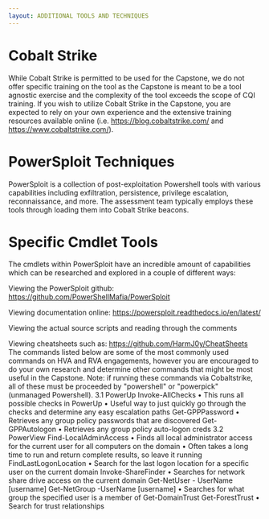 ```yaml
---
layout: ADDITIONAL TOOLS AND TECHNIQUES
---
```



# Cobalt Strike
While Cobalt Strike is permitted to be used for the Capstone, we do not offer specific training on the tool as the Capstone is meant to be a tool agnostic exercise and the complexity of the tool exceeds the scope of CQI training. If you wish to utilize Cobalt Strike in the Capstone, you are expected to rely on your own experience and the extensive training resources available online (i.e. https://blog.cobaltstrike.com/ and https://www.cobaltstrike.com/).

# PowerSploit Techniques
PowerSploit is a collection of post-exploitation Powershell tools with various capabilities including exfiltration, persistence, privilege escalation, reconnaissance, and more. The assessment team typically employs these tools through loading them into Cobalt Strike beacons.

# Specific Cmdlet Tools
The cmdlets within PowerSploit have an incredible amount of capabilities which can be researched and explored in a couple of different ways:

 Viewing the PowerSploit github: https://github.com/PowerShellMafia/PowerSploit

 Viewing documentation online: https://powersploit.readthedocs.io/en/latest/

 Viewing the actual source scripts and reading through the comments

 Viewing cheatsheets such as: https://github.com/HarmJ0y/CheatSheets
The commands listed below are some of the most commonly used commands on HVA and RVA engagements, however you are encouraged to do your own research and determine other commands that might be most useful in the Capstone.
Note: if running these commands via Cobaltstrike, all of these must be proceeded by "powershell" or "powerpick" (unmanaged Powershell).
3.1 PowerUp
Invoke-AllChecks
• This runs all possible checks in PowerUp
• Useful way to just quickly go through the checks and determine any easy escalation paths
Get-GPPPassword
• Retrieves any group policy passwords that are discovered
Get-GPPAutologon
• Retrieves any group policy auto-logon creds
3.2 PowerView
Find-LocalAdminAccess
• Finds all local administrator access for the current user for all computers on the domain
• Often takes a long time to run and return complete results, so leave it running
FindLastLogonLocation
• Search for the last logon location for a specific user on the current domain
Invoke-ShareFinder
• Searches for network share drive access on the current domain
Get-NetUser - UserName [username]
Get-NetGroup -UserName [username]
• Searches for what group the specified user is a member of
Get-DomainTrust
Get-ForestTrust
• Search for trust relationships